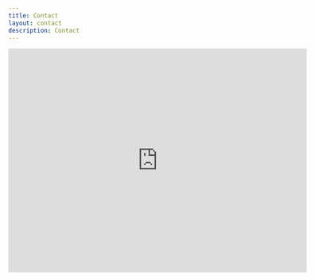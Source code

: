 ```yaml
---
title: Contact
layout: contact
description: Contact
---
```


<iframe width="600" height="450" style="border:0" loading="lazy" allowfullscreen
src="https://www.google.com/maps/embed/v1/place?q=place_id:ChIJU4jsOZUJxkcRjsQFuSJWgTA&key=AIzaSyBcVMv3NMPpV5RJri3F41nwr7uAh9MwIvg"></iframe> 
